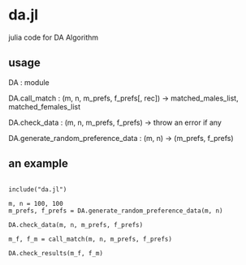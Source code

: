 # da.jl
julia code for DA Algorithm

## usage

DA
    : module

DA.call_match
    : (m, n, m_prefs, f_prefs[, rec]) -> matched_males_list, matched_females_list

DA.check_data
    : (m, n, m_prefs, f_prefs) -> throw an error if any

DA.generate_random_preference_data
    : (m, n) -> (m_prefs, f_prefs)

## an example

```

include("da.jl")

m, n = 100, 100
m_prefs, f_prefs = DA.generate_random_preference_data(m, n)

DA.check_data(m, n, m_prefs, f_prefs)

m_f, f_m = call_match(m, n, m_prefs, f_prefs)

DA.check_results(m_f, f_m)

```

